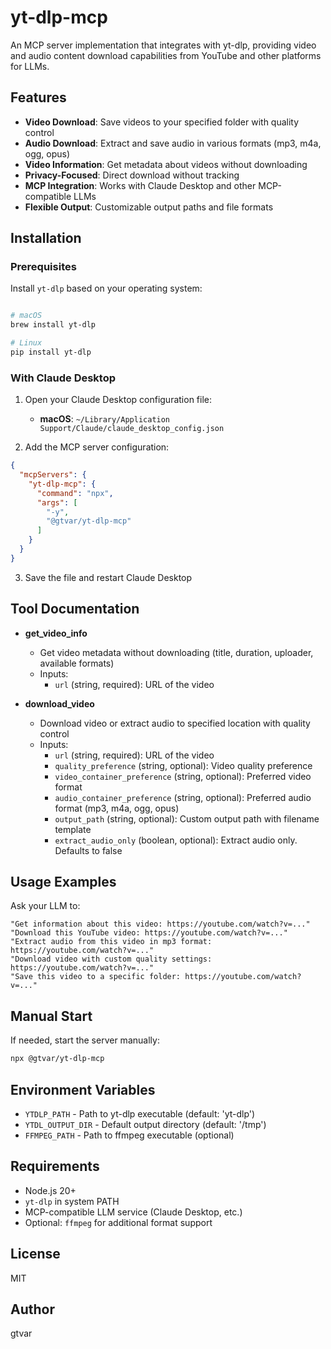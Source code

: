 # yt-dlp-mcp

An MCP server implementation that integrates with yt-dlp, providing video and audio content download capabilities from YouTube and other platforms for LLMs.

## Features

* **Video Download**: Save videos to your specified folder with quality control
* **Audio Download**: Extract and save audio in various formats (mp3, m4a, ogg, opus)
* **Video Information**: Get metadata about videos without downloading
* **Privacy-Focused**: Direct download without tracking
* **MCP Integration**: Works with Claude Desktop and other MCP-compatible LLMs
* **Flexible Output**: Customizable output paths and file formats

## Installation

### Prerequisites

Install `yt-dlp` based on your operating system:

```bash

# macOS
brew install yt-dlp

# Linux
pip install yt-dlp
```

### With Claude Desktop

1. Open your Claude Desktop configuration file:
   - **macOS**: `~/Library/Application Support/Claude/claude_desktop_config.json`

2. Add the MCP server configuration:

```json
{
  "mcpServers": {
    "yt-dlp-mcp": {
      "command": "npx",
      "args": [
        "-y",
        "@gtvar/yt-dlp-mcp"
      ]
    }
  }
}
```

3. Save the file and restart Claude Desktop

## Tool Documentation

* **get_video_info**
  * Get video metadata without downloading (title, duration, uploader, available formats)
  * Inputs:
    * `url` (string, required): URL of the video

* **download_video**
  * Download video or extract audio to specified location with quality control
  * Inputs:
    * `url` (string, required): URL of the video
    * `quality_preference` (string, optional): Video quality preference
    * `video_container_preference` (string, optional): Preferred video format
    * `audio_container_preference` (string, optional): Preferred audio format (mp3, m4a, ogg, opus)
    * `output_path` (string, optional): Custom output path with filename template
    * `extract_audio_only` (boolean, optional): Extract audio only. Defaults to false

## Usage Examples

Ask your LLM to:

```
"Get information about this video: https://youtube.com/watch?v=..."
"Download this YouTube video: https://youtube.com/watch?v=..."
"Extract audio from this video in mp3 format: https://youtube.com/watch?v=..."
"Download video with custom quality settings: https://youtube.com/watch?v=..."
"Save this video to a specific folder: https://youtube.com/watch?v=..."
```

## Manual Start

If needed, start the server manually:

```bash
npx @gtvar/yt-dlp-mcp
```

## Environment Variables

* `YTDLP_PATH` - Path to yt-dlp executable (default: 'yt-dlp')
* `YTDL_OUTPUT_DIR` - Default output directory (default: '/tmp')
* `FFMPEG_PATH` - Path to ffmpeg executable (optional)

## Requirements

* Node.js 20+
* `yt-dlp` in system PATH
* MCP-compatible LLM service (Claude Desktop, etc.)
* Optional: `ffmpeg` for additional format support


## License

MIT

## Author

gtvar
